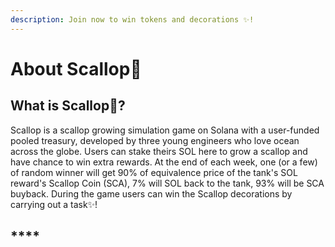 ```yaml
---
description: Join now to win tokens and decorations ✨!
---
```


# About Scallop🦪

## **What is Scallop**🦪**?**

Scallop is a scallop growing simulation game on Solana with a user-funded pooled treasury, developed by three young engineers who love ocean across the globe. Users can stake theirs SOL here to grow a scallop and have chance to win extra rewards. At the end of each week, one \(or a few\) of random winner will get 90% of equivalence price of the tank's SOL reward's Scallop Coin \(SCA\), 7% will SOL back to the tank, 93% will be SCA buyback. During the game users can win the Scallop decorations by carrying out a task✨!

##  ****  

